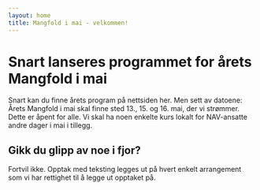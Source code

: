 ```yaml
---
layout: home 
title: Mangfold i mai - velkommen!
---
```


# Snart lanseres programmet for årets Mangfold i mai

Snart kan du finne årets program på nettsiden her.
Men sett av datoene: Årets Mangfold i mai skal finne sted 13., 15. og 16. mai, der vi strømmer. Dette er åpent for alle. Vi skal ha noen enkelte kurs lokalt for NAV-ansatte andre dager i mai i tillegg.

## Gikk du glipp av noe i fjor? 
Fortvil ikke. Opptak med teksting legges ut på hvert enkelt arrangement som vi har rettighet til å legge ut opptaket på.
